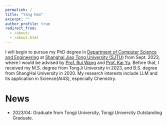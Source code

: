 ```yaml
---
permalink: /
title: "Yang Han"
excerpt: ""
author_profile: true
redirect_from: 
  - /about/
  - /about.html
---
```


I will begin to pursue my PhD degree in [Department of Computer Science and Engineering](https://www.cs.sjtu.edu.cn/) at [Shanghai Jiao Tong University (SJTU)](https://en.sjtu.edu.cn/) from Sept. 2023, where I would be advised by [Prof. Rui Wang](https://wangruinlp.github.io/) and [Prof. Kai Yu](https://scholar.google.hk/citations?hl=zh-CN&user=APssqUMAAAAJ&view_op=list_works&sortby=pubdate). Before that, I received my M.S. degree from TongJi University in 2023, and B.S. degree from ShangHai University in 2020.
My research interests include LLM and its application in Science(AI4S), especially Chemistry.

News
======
* 2023/04: Graduate from Tongji University, Tongji University Outstanding Graduate.
  
